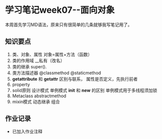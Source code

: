 # 学习笔记week07--面向对象

本周首先学习MD语法，原来只有很简单的几条就够我写笔记用了。

## 知识要点
1. 类、对象、属性 对象=属性+方法（函数）
2. 类的作用域 __私有（改名）
3. 类的继承 super().   
4. 类方法描述器 @classmethod @staticmethod
4. __getattribute__ 和 __getattr__ 区别与联系， 属性是否定义，先执行前者
5. property 
6. solid原则 设计模式 单例模式 __init__ 和 __new__ 的区别 单例模式用于多线程须加锁
7. Metaclass abstractmethod
8. mixin模式 动态继承 组合

## 作业记录
* 已加入作业注释